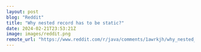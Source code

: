 ```yaml
---
layout: post
blog: "Reddit"
title: "Why nested record has to be static?"
date: 2024-02-21T23:53:21Z
image: images/reddit.png
remote_url: "https://www.reddit.com/r/java/comments/1awrkjh/why_nested_record_has_to_be_static/"
---
```

